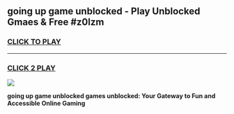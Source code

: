 
## going up game unblocked - Play Unblocked Gmaes & Free #z0lzm
<h3>
<a href="https://news.freeplayer.one?title=going_up_game_unblocked&ref=03M">CLICK TO PLAY</a></h3>
<hr>

<h3>
<a href="https://news.freeplayer.one?title=going_up_game_unblocked&ref=03M">CLICK 2 PLAY</a>
  
</h3>

<a href="https://news.freeplayer.one?title=going_up_game_unblocked&ref=03M"><img src="https://clearcache.store/games.png"></a>


**going up game unblocked games unblocked: Your Gateway to Fun and Accessible Online Gaming**
